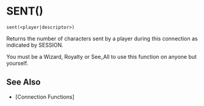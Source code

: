 # SENT()
`sent(<player|descriptor>)`

  Returns the number of characters sent by a player during this connection as indicated by SESSION.

  You must be a Wizard, Royalty or See_All to use this function on anyone but yourself.


## See Also
- [Connection Functions]

